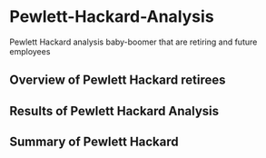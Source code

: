 # Pewlett-Hackard-Analysis
Pewlett Hackard analysis baby-boomer that are retiring and future employees
## Overview of Pewlett Hackard retirees
## Results of Pewlett Hackard Analysis
## Summary of Pewlett Hackard 
